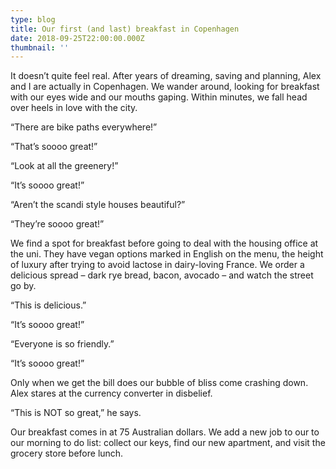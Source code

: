 ```yaml
---
type: blog
title: Our first (and last) breakfast in Copenhagen
date: 2018-09-25T22:00:00.000Z
thumbnail: ''
---
```

It doesn’t quite feel real. After years of dreaming, saving and planning, Alex and I are actually in Copenhagen. We wander around, looking for breakfast with our eyes wide and our mouths gaping. Within minutes, we fall head over heels in love with the city.

“There are bike paths everywhere!”

“That’s soooo great!”

“Look at all the greenery!”

“It’s soooo great!”

“Aren’t the scandi style houses beautiful?”

“They’re soooo great!”

We find a spot for breakfast before going to deal with the housing office at the uni. They have vegan options marked in English on the menu, the height of luxury after trying to avoid lactose in dairy-loving France. We order a delicious spread – dark rye bread, bacon, avocado – and watch the street go by.

“This is delicious.”

“It’s soooo great!”

“Everyone is so friendly.”

“It’s soooo great!”

Only when we get the bill does our bubble of bliss come crashing down. Alex stares at the currency converter in disbelief.

“This is NOT so great,” he says.

Our breakfast comes in at 75 Australian dollars. We add a new job to our to our morning to do list: collect our keys, find our new apartment, and visit the grocery store before lunch.
